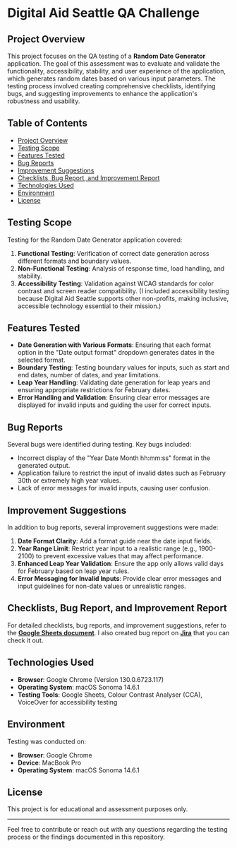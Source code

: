 # Digital Aid Seattle QA Challenge

## Project Overview
This project focuses on the QA testing of a **Random Date Generator** application. The goal of this assessment was to evaluate and validate the functionality, accessibility, stability, and user experience of the application, which generates random dates based on various input parameters. The testing process involved creating comprehensive checklists, identifying bugs, and suggesting improvements to enhance the application's robustness and usability.

## Table of Contents
- [Project Overview](#project-overview)
- [Testing Scope](#testing-scope)
- [Features Tested](#features-tested)
- [Bug Reports](#bug-reports)
- [Improvement Suggestions](#improvement-suggestions)
- [Checklists, Bug Report, and Improvement Report](#checklists-bug-report-and-improvement-report)
- [Technologies Used](#technologies-used)
- [Environment](#environment)
- [License](#license)

## Testing Scope
Testing for the Random Date Generator application covered:
1. **Functional Testing**: Verification of correct date generation across different formats and boundary values.
2. **Non-Functional Testing**: Analysis of response time, load handling, and stability.
3. **Accessibility Testing**: Validation against WCAG standards for color contrast and screen reader compatibility. (I included accessibility testing because Digital Aid Seattle supports other non-profits, making inclusive, accessible technology essential to their mission.)

## Features Tested
- **Date Generation with Various Formats**: Ensuring that each format option in the "Date output format" dropdown generates dates in the selected format.
- **Boundary Testing**: Testing boundary values for inputs, such as start and end dates, number of dates, and year limitations.
- **Leap Year Handling**: Validating date generation for leap years and ensuring appropriate restrictions for February dates.
- **Error Handling and Validation**: Ensuring clear error messages are displayed for invalid inputs and guiding the user for correct inputs.

## Bug Reports
Several bugs were identified during testing. Key bugs included:
- Incorrect display of the "Year Date Month hh:mm:ss" format in the generated output.
- Application failure to restrict the input of invalid dates such as February 30th or extremely high year values.
- Lack of error messages for invalid inputs, causing user confusion.

## Improvement Suggestions
In addition to bug reports, several improvement suggestions were made:
1. **Date Format Clarity**: Add a format guide near the date input fields.
2. **Year Range Limit**: Restrict year input to a realistic range (e.g., 1900-2100) to prevent excessive values that may affect performance.
3. **Enhanced Leap Year Validation**: Ensure the app only allows valid days for February based on leap year rules.
4. **Error Messaging for Invalid Inputs**: Provide clear error messages and input guidelines for non-date values or unrealistic ranges.

## Checklists, Bug Report, and Improvement Report
For detailed checklists, bug reports, and improvement suggestions, refer to the **[Google Sheets document](https://docs.google.com/spreadsheets/d/1mmflmu1XJQJeOenwloYcXN9q1vN0nB5OO-OmHQBqCak/edit?usp=sharing)**.
I also created bug report on **[Jira](https://waruneed.atlassian.net/jira/software/c/projects/DASQC/issues?jql=project%20%3D%20%22DASQC%22%20ORDER%20BY%20created%20DESC)** that you can check it out.

## Technologies Used
- **Browser**: Google Chrome (Version 130.0.6723.117)
- **Operating System**: macOS Sonoma 14.6.1
- **Testing Tools**: Google Sheets, Colour Contrast Analyser (CCA), VoiceOver for accessibility testing
  
## Environment
Testing was conducted on:
- **Browser**: Google Chrome
- **Device**: MacBook Pro
- **Operating System**: macOS Sonoma 14.6.1

## License
This project is for educational and assessment purposes only.

---

Feel free to contribute or reach out with any questions regarding the testing process or the findings documented in this repository.
